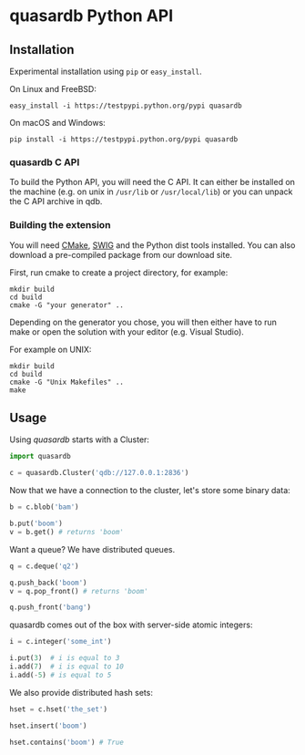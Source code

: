 # quasardb Python API

## Installation

Experimental installation using `pip` or `easy_install`.

On Linux and FreeBSD:

```
easy_install -i https://testpypi.python.org/pypi quasardb
```

On macOS and Windows:

```
pip install -i https://testpypi.python.org/pypi quasardb
```

### quasardb C API

To build the Python API, you will need the C API. It can either be installed on the machine (e.g. on unix in `/usr/lib` or `/usr/local/lib`) or you can unpack the C API archive in qdb.

### Building the extension

You will need [CMake](http://www.cmake.org/), [SWIG](http://www.swig.org/) and the Python dist tools installed. You can also download a pre-compiled package from our download site.

First, run cmake to create a project directory, for example:

```
mkdir build
cd build
cmake -G "your generator" ..
```

Depending on the generator you chose, you will then either have to run make or open the solution with your editor (e.g. Visual Studio).

For example on UNIX:

```
mkdir build
cd build
cmake -G "Unix Makefiles" ..
make
```

## Usage

Using *quasardb* starts with a Cluster:

```python
import quasardb

c = quasardb.Cluster('qdb://127.0.0.1:2836')
```

Now that we have a connection to the cluster, let's store some binary data:

```python
b = c.blob('bam')

b.put('boom')
v = b.get() # returns 'boom'
```

Want a queue? We have distributed queues.

```python
q = c.deque('q2')

q.push_back('boom')
v = q.pop_front() # returns 'boom'

q.push_front('bang')
```

quasardb comes out of the box with server-side atomic integers:

```python
i = c.integer('some_int')

i.put(3)  # i is equal to 3
i.add(7)  # i is equal to 10
i.add(-5) # is equal to 5
```

We also provide distributed hash sets:

```python
hset = c.hset('the_set')

hset.insert('boom')

hset.contains('boom') # True
```
